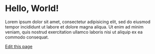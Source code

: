 # Hello, World!

Lorem ipsum dolor sit amet, consectetur adipisicing elit, sed do eiusmod tempor incididunt ut labore et dolore magna aliqua. Ut enim ad minim veniam, quis nostrud exercitation ullamco laboris nisi ut aliquip ex ea commodo consequat.

[Edit this page](https://stackblitz.com/publisher/sulco/docs-demo2/blob/master/index.md)